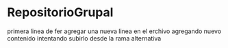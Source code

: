 # RepositorioGrupal
primera linea de fer
agregar una nueva linea en el erchivo 
agregando nuevo contenido intentando subirlo desde la rama alternativa
